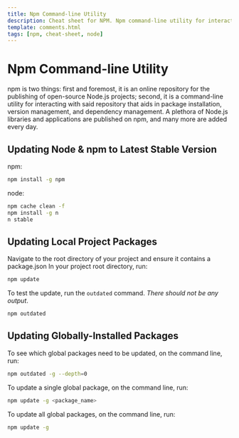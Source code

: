 ```yaml
---
title: Npm Command-line Utility
description: Cheat sheet for NPM. Npm command-line utility for interacting with package installation, version management, and dependency management Useful Commands for Npm
template: comments.html
tags: [npm, cheat-sheet, node]
---
```


# Npm Command-line Utility

npm is two things: first and foremost, it is an online repository for the publishing of open-source Node.js projects; second, it is a command-line utility for interacting with said repository that aids in package installation, version management, and dependency management. A plethora of Node.js libraries and applications are published on npm, and many more are added every day.

## Updating Node & npm to Latest Stable Version

npm:

```bash
npm install -g npm
```

node:

```bash
npm cache clean -f
npm install -g n
n stable
```

## Updating Local Project Packages

Navigate to the root directory of your project and ensure it contains a package.json
In your project root directory, run:

```bash
npm update
```

To test the update, run the `outdated` command. _There should not be any output_.

```bash
npm outdated
```

## Updating Globally-Installed Packages

To see which global packages need to be updated, on the command line, run:

```bash
npm outdated -g --depth=0
```

To update a single global package, on the command line, run:

```bash
npm update -g <package_name>
```

To update all global packages, on the command line, run:

```bash
npm update -g
```

<!-- appendices -->

<!-- end appendices -->
